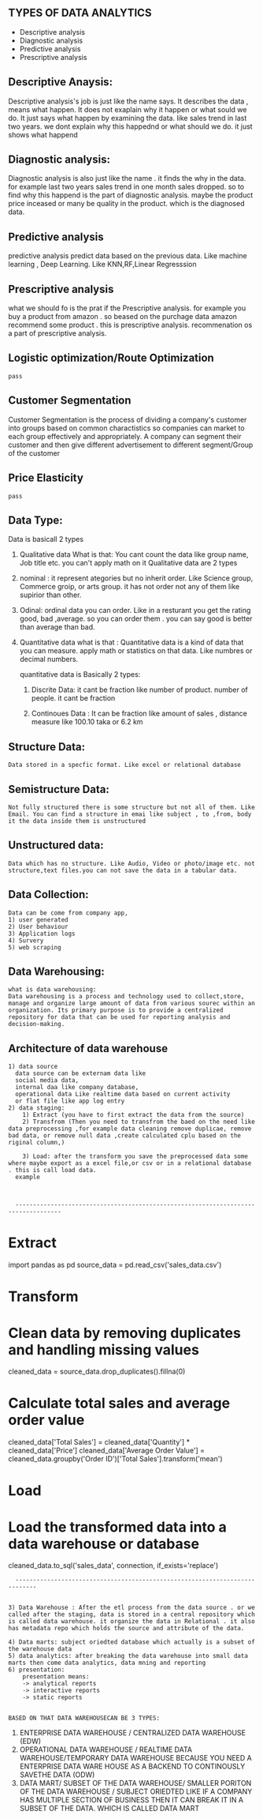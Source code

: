 ## TYPES OF DATA ANALYTICS
<ul>
    <li>Descriptive analysis </li>
    <li>Diagnostic analysis </li>
    <li>Predictive analysis </li>
    <li>Prescriptive analysis </li>

</ul>

## Descriptive Anaysis:

<p>
Descriptive analysis's job is just like the name says. It describes the data , means what happen. It does not exaplain why it happen or what sould we do. It just says what happen by examining the data. like sales trend in last two years. we dont explain why this happednd or what should we do. it just shows what happend
</p>

## Diagnostic analysis:

<p>
Diagnostic analysis is also just like the name . it finds the why in the data. for example last two years sales trend in one month sales dropped. so to find why this happend is the part of diagnostic analysis. maybe the product price inceased or many be quality in the product. which is the diagnosed data.
</p>

## Predictive analysis

predictive analysis predict data based on the previous data. Like machine learning , Deep Learning. Like KNN,RF,Linear Regresssion

## Prescriptive analysis

what we should fo is the prat if the Prescriptive analysis. for example you buy a product from amazon . so beased on the purchage data amazon recommend some product . this is prescriptive analysis. recommenation os a part of prescriptive analysis.



## Logistic optimization/Route Optimization
    pass

## Customer Segmentation
<p> Customer Segmentation is the process of dividing a company's customer into groups based on common charactistics so companies can market to each group effectively and appropriately. A company can segment their customer and then give different advertisement to different segment/Group of the customer</p>


## Price Elasticity
    pass


## Data Type:
Data is basicall 2 types
1) Qualitative data
  What is that:  You cant count the data like  group name, Job title etc. you can't apply math on it
  Qualitative data are 2 types
  1) nominal : it represent ategories but no inherit order. Like Science group, Commerce groip, or arts group. it has not order not any of them like supirior than other.
  
  2) Odinal: ordinal data you can order. Like in a resturant you get the rating good, bad ,average. so you can order them . you can say good is better than average than bad.


2) Quantitative data
   what is that : Quantitative data is a kind of data that you can measure. apply math or statistics on that data. Like numbres or decimal numbers.

   quantitative data is Basically 2 types:
    1) Discrite Data: it cant be fraction like number of product. number of people. it cant be fraction 
   
    2) Continoues Data : It can be fraction like amount of sales , distance measure like 100.10 taka or 6.2 km



## Structure Data:
    Data stored in a specfic format. Like excel or relational database

## Semistructure Data:
    Not fully structured there is some structure but not all of them. Like Email. You can find a structure in emai like subject , to ,from, body it the data inside them is unstructured

## Unstructured data:
    Data which has no structure. Like Audio, Video or photo/image etc. not structure,text files.you can not save the data in a tabular data.

## Data Collection:
    Data can be come from company app,
    1) user generated
    2) User behaviour
    3) Application logs
    4) Survery
    5) web scraping

## Data Warehousing:
    what is data warehousing:
    Data warehousing is a process and technology used to collect,store, manage and organize large amount of data from various sourec within an organization. Its primary purpose is to provide a centralized repository for data that can be used for reporting analysis and decision-making.



## Architecture of data warehouse
    1) data source
      data source can be externam data like 
      social media data, 
      internal daa like company database,
      operational data Like realtime data based on current activity
      or flat file like app log entry
    2) data staging:
        1) Extract (you have to first extract the data from the source)
        2) Transfrom (Then you need to transfrom the baed on the need like data preprocessing ,for example data cleaning remove duplicae, remove bad data, or remove null data ,create calculated cplu based on the riginal column,)
        
        3) Load: after the transform you save the preprocessed data some where maybe export as a excel file,or csv or in a relational database . this is call load data.
      example



      -----------------------------------------------------------------------------------

# Extract
import pandas as pd
source_data = pd.read_csv('sales_data.csv')

# Transform
# Clean data by removing duplicates and handling missing values
cleaned_data = source_data.drop_duplicates().fillna(0)

# Calculate total sales and average order value
cleaned_data['Total Sales'] = cleaned_data['Quantity'] * cleaned_data['Price']
cleaned_data['Average Order Value'] = cleaned_data.groupby('Order ID')['Total Sales'].transform('mean')

# Load
# Load the transformed data into a data warehouse or database
cleaned_data.to_sql('sales_data', connection, if_exists='replace')

      ----------------------------------------------------------------------------


    3) Data Warehouse : After the etl process from the data source . or we called after the staging, data is stored in a central repository which is called data warehouse. it organize the data in Relational . it also has metadata repo which holds the source and attribute of the data.
    
    4) Data marts: subject oriedted database which actually is a subset of the warehouse data
    5) data analytics: after breaking the data warehouse into small data marts then come data analytics, data mning and reporting
    6) presentation:
        presentation means:
        -> analytical reports 
        -> interactive reports
        -> static reports 


    BASED ON THAT DATA WAREHOUSECAN BE 3 TYPES:
 1)  ENTERPRISE DATA WAREHOUSE / CENTRALIZED DATA WAREHOUSE (EDW)
 2)  OPERATIONAL DATA WAREHOUSE / REALTIME DATA WAREHOUSE/TEMPORARY DATA WAREHOUSE BECAUSE YOU NEED A ENTERPRISE DATA WARE HOUSE AS A BACKEND TO CONTINOUSLY SAVETHE DATA (ODW)
 3)  DATA MART/ SUBSET OF THE DATA WAREHOUSE/ SMALLER PORITON OF THE DATA WAREHOUSE / SUBJECT ORIEDTED LIKE IF A COMPANY HAS MULTIPLE SECTION OF BUSINESS THEN IT CAN BREAK IT IN A SUBSET OF THE DATA. WHICH IS CALLED DATA MART